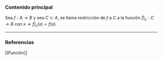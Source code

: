 ### Contenido principal

Sea $f: A\rightarrow B$ y sea $C \subset A$, se llama restricción de $f$ a $C$ a la función $f|_c : C \rightarrow B$ con $x \rightarrow f|_c (x) = f(x)$.

--- 
### Referencias

[[Función]]